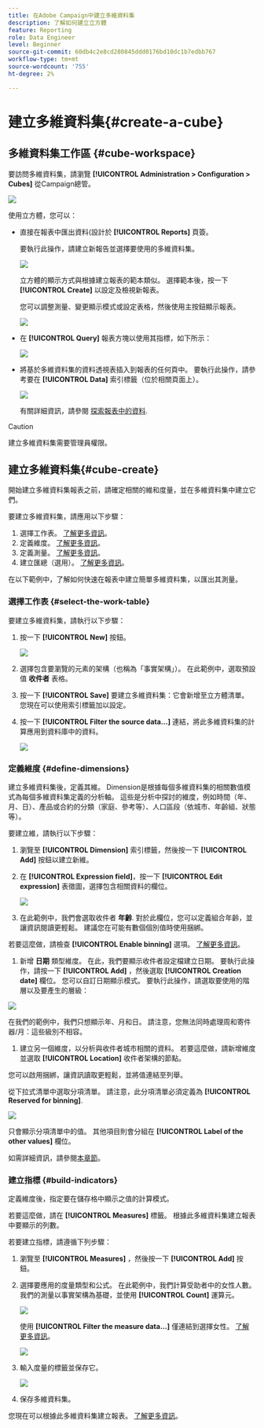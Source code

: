```yaml
---
title: 在Adobe Campaign中建立多維資料集
description: 了解如何建立立方體
feature: Reporting
role: Data Engineer
level: Beginner
source-git-commit: 60db4c2e8cd280845ddd0176bd10dc1b7edbb767
workflow-type: tm+mt
source-wordcount: '755'
ht-degree: 2%

---
```



# 建立多維資料集{#create-a-cube}

## 多維資料集工作區 {#cube-workspace}

要訪問多維資料集，請瀏覽 **[!UICONTROL Administration > Configuration > Cubes]** 從Campaign總管。

![](assets/cube-node.png)

使用立方體，您可以：

* 直接在報表中匯出資料(設計於 **[!UICONTROL Reports]** 頁簽。

   要執行此操作，請建立新報告並選擇要使用的多維資料集。

   ![](assets/create-new-cube.png)

   立方體的顯示方式與根據建立報表的範本類似。 選擇範本後，按一下 **[!UICONTROL Create]** 以設定及檢視新報表。

   您可以調整測量、變更顯示模式或設定表格，然後使用主按鈕顯示報表。

   ![](assets/display-cube-table.png)

* 在 **[!UICONTROL Query]** 報表方塊以使用其指標，如下所示：

   ![](assets/cube-report-query.png)

* 將基於多維資料集的資料透視表插入到報表的任何頁中。 要執行此操作，請參考要在 **[!UICONTROL Data]** 索引標籤（位於相關頁面上）。

   ![](assets/cube-in-a-report.png)

   有關詳細資訊，請參閱 [探索報表中的資料](cube-tables.md#explore-the-data-in-a-report).


>[!CAUTION]
>
>建立多維資料集需要管理員權限。

## 建立多維資料集{#cube-create}

開始建立多維資料集報表之前，請確定相關的維和度量，並在多維資料集中建立它們。

要建立多維資料集，請應用以下步驟：

1. 選擇工作表。 [了解更多資訊](#select-the-work-table)。
1. 定義維度。 [了解更多資訊](#define-dimensions)。
1. 定義測量。 [了解更多資訊](#build-indicators)。
1. 建立匯總（選用）。 [了解更多資訊](cube-best-practices.md#calculate-and-use-aggregates)。

在以下範例中，了解如何快速在報表中建立簡單多維資料集，以匯出其測量。

### 選擇工作表 {#select-the-work-table}

要建立多維資料集，請執行以下步驟：

1. 按一下 **[!UICONTROL New]** 按鈕。

   ![](assets/create-a-cube.png)

1. 選擇包含要瀏覽的元素的架構（也稱為「事實架構」）。 在此範例中，選取預設值 **收件者** 表格。
1. 按一下 **[!UICONTROL Save]** 要建立多維資料集：它會新增至立方體清單。 您現在可以使用索引標籤加以設定。

1. 按一下 **[!UICONTROL Filter the source data...]** 連結，將此多維資料集的計算應用到資料庫中的資料。

   ![](assets/cube-filter-source.png)

### 定義維度 {#define-dimensions}

建立多維資料集後，定義其維。 Dimension是根據每個多維資料集的相關數值模式為每個多維資料集定義的分析軸。 這些是分析中探討的維度，例如時間（年、月、日）、產品或合約的分類（家庭、參考等）、人口區段（依城市、年齡組、狀態等）。

要建立維，請執行以下步驟：

1. 瀏覽至 **[!UICONTROL Dimension]** 索引標籤，然後按一下 **[!UICONTROL Add]** 按鈕以建立新維。
1. 在 **[!UICONTROL Expression field]**，按一下 **[!UICONTROL Edit expression]** 表徵圖，選擇包含相關資料的欄位。

   ![](assets/cube-add-dimension.png)

1. 在此範例中，我們會選取收件者 **年齡**. 對於此欄位，您可以定義組合年齡，並讓資訊閱讀更輕鬆。 建議您在可能有數個個別值時使用捆綁。

若要這麼做，請檢查 **[!UICONTROL Enable binning]** 選項。 [了解更多資訊](cube-best-practices.md#data-binning)。

1. 新增 **日期** 類型維度。 在此，我們要顯示收件者設定檔建立日期。 要執行此操作，請按一下 **[!UICONTROL Add]** ，然後選取 **[!UICONTROL Creation date]** 欄位。
您可以自訂日期顯示模式。 要執行此操作，請選取要使用的階層以及要產生的層級：

![](assets/cube-date-dimension.png)

在我們的範例中，我們只想顯示年、月和日。 請注意，您無法同時處理周和寄件器/月：這些級別不相容。

1. 建立另一個維度，以分析與收件者城市相關的資料。 若要這麼做，請新增維度並選取 **[!UICONTROL Location]** 收件者架構的節點。

您可以啟用捆綁，讓資訊讀取更輕鬆，並將值連結至列舉。

從下拉式清單中選取分項清單。 請注意，此分項清單必須定義為 **[!UICONTROL Reserved for binning]**.

![](assets/cube-dimension-with-enum.png)

只會顯示分項清單中的值。 其他項目則會分組在 **[!UICONTROL Label of the other values]** 欄位。

如需詳細資訊，請參閱[本章節](cube-best-practices.md#dynamically-manage-bins)。

### 建立指標 {#build-indicators}

定義維度後，指定要在儲存格中顯示之值的計算模式。

若要這麼做，請在 **[!UICONTROL Measures]** 標籤。 根據此多維資料集建立報表中要顯示的列數。

若要建立指標，請遵循下列步驟：

1. 瀏覽至 **[!UICONTROL Measures]** ，然後按一下 **[!UICONTROL Add]** 按鈕。
1. 選擇要應用的度量類型和公式。 在此範例中，我們計算受助者中的女性人數。 我們的測量以事實架構為基礎，並使用 **[!UICONTROL Count]** 運算元。

   ![](assets/cube-new-measure.png)

   使用 **[!UICONTROL Filter the measure data...]** 僅連結到選擇女性。 [了解更多資訊](cube-best-practices.md#define-measures)。

   ![](assets/cube-filter-measure-data.png)

1. 輸入度量的標籤並保存它。

   ![](assets/cube-save-measure.png)

1. 保存多維資料集。


您現在可以根據此多維資料集建立報表。 [了解更多資訊](cube-tables.md)。